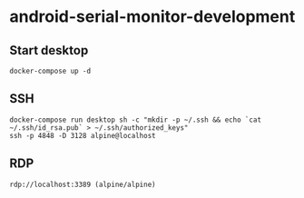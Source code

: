 # android-serial-monitor-development

## Start desktop

```
docker-compose up -d
```

## SSH

```
docker-compose run desktop sh -c "mkdir -p ~/.ssh && echo `cat ~/.ssh/id_rsa.pub` > ~/.ssh/authorized_keys"
ssh -p 4848 -D 3128 alpine@localhost
```

## RDP

```
rdp://localhost:3389 (alpine/alpine)
```
